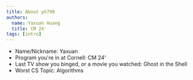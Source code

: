 ```yaml
---
title: About yh798
authors:
  name: Yaxuan Huang
  title: CM 24'
tags: [intro]
---
```


- Name/Nickname: Yaxuan
- Program you're in at Cornell: CM 24'
- Last TV show you binged, or a movie you watched: Ghost in the Shell
- Worst CS Topic: Algorithms
